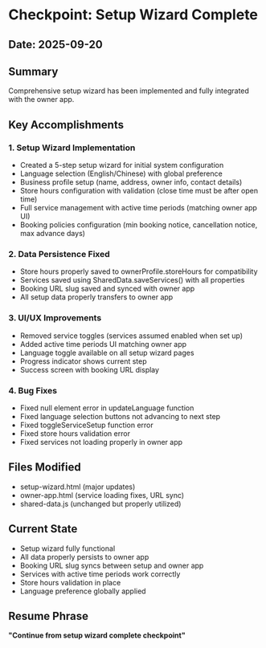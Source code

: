 # Checkpoint: Setup Wizard Complete

## Date: 2025-09-20

## Summary
Comprehensive setup wizard has been implemented and fully integrated with the owner app.

## Key Accomplishments

### 1. Setup Wizard Implementation
- Created a 5-step setup wizard for initial system configuration
- Language selection (English/Chinese) with global preference
- Business profile setup (name, address, owner info, contact details)
- Store hours configuration with validation (close time must be after open time)
- Full service management with active time periods (matching owner app UI)
- Booking policies configuration (min booking notice, cancellation notice, max advance days)

### 2. Data Persistence Fixed
- Store hours properly saved to ownerProfile.storeHours for compatibility
- Services saved using SharedData.saveServices() with all properties
- Booking URL slug saved and synced with owner app
- All setup data properly transfers to owner app

### 3. UI/UX Improvements
- Removed service toggles (services assumed enabled when set up)
- Added active time periods UI matching owner app
- Language toggle available on all setup wizard pages
- Progress indicator shows current step
- Success screen with booking URL display

### 4. Bug Fixes
- Fixed null element error in updateLanguage function
- Fixed language selection buttons not advancing to next step
- Fixed toggleServiceSetup function error
- Fixed store hours validation error
- Fixed services not loading properly in owner app

## Files Modified
- setup-wizard.html (major updates)
- owner-app.html (service loading fixes, URL sync)
- shared-data.js (unchanged but properly utilized)

## Current State
- Setup wizard fully functional
- All data properly persists to owner app
- Booking URL slug syncs between setup and owner app
- Services with active time periods work correctly
- Store hours validation in place
- Language preference globally applied

## Resume Phrase
**"Continue from setup wizard complete checkpoint"**